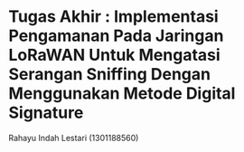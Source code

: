 # Tugas Akhir : Implementasi Pengamanan Pada Jaringan LoRaWAN Untuk Mengatasi Serangan Sniffing Dengan Menggunakan Metode Digital Signature
Rahayu Indah Lestari (1301188560)



